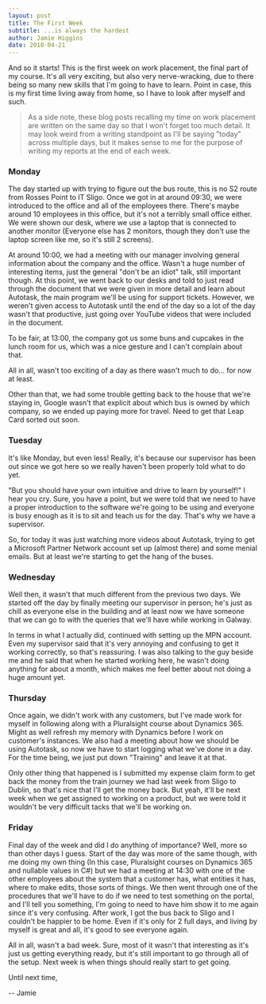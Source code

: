 ```yaml
---
layout: post
title: The First Week
subtitle: ...is always the hardest
author: Jamie Higgins
date: 2018-04-21
---
```


And so it starts! This is the first week on work placement, the final part of my course. It's all very exciting, but also very nerve-wracking, due to there being so many new skills that I'm going to have to learn. Point in case, this is my first time living away from home, so I have to look after myself and such.

> As a side note, these blog posts recalling my time on work placement are written on the same day so that I won't forget too much detail. It may look weird from a writing standpoint as I'll be saying "today" across multiple days, but it makes sense to me for the purpose of writing my reports at the end of each week.

### Monday

The day started up with trying to figure out the bus route, this is no S2 route from Rosses Point to IT Sligo. Once we got in at around 09:30, we were introduced to the office and all of the employees there. There's maybe around 10 employees in this office, but it's not a terribly small office either. We were shown our desk, where we use a laptop that is connected to another monitor (Everyone else has 2 monitors, though they don't use the laptop screen like me, so it's still 2 screens).

At around 10:00, we had a meeting with our manager involving general information about the company and the office. Wasn't a huge number of interesting items, just the general "don't be an idiot" talk, still important though. At this point, we went back to our desks and told to just read through the document that we were given in more detail and learn about Autotask, the main program we'll be using for support tickets. However, we weren't given access to Autotask until the end of the day so a lot of the day wasn't that productive, just going over YouTube videos that were included in the document.

To be fair, at 13:00, the company got us some buns and cupcakes in the lunch room for us, which was a nice gesture and I can't complain about that.

All in all, wasn't too exciting of a day as there wasn't much to do... for now at least.

Other than that, we had some trouble getting back to the house that we're staying in, Google wasn't that explicit about which bus is owned by which company, so we ended up paying more for travel. Need to get that Leap Card sorted out soon.

### Tuesday

It's like Monday, but even less! Really, it's because our supervisor has been out since we got here so we really haven't been properly told what to do yet.

"But you should have your own intuitive and drive to learn by yourself!" I hear you cry. Sure, you have a point, but we were told that we need to have a proper introduction to the software we're going to be using and everyone is busy enough as it is to sit and teach us for the day. That's why we have a supervisor.

So, for today it was just watching more videos about Autotask, trying to get a Microsoft Partner Network account set up (almost there) and some menial emails. But at least we're starting to get the hang of the buses.

### Wednesday

Well then, it wasn't that much different from the previous two days. We started off the day by finally meeting our supervisor in person; he's just as chill as everyone else in the building and at least now we have someone that we can go to with the queries that we'll have while working in Galway.

In terms in what I actually did, continued with setting up the MPN account. Even my supervisor said that it's very annoying and confusing to get it working correctly, so that's reassuring. I was also talking to the guy beside me and he said that when he started working here, he wasn't doing anything for about a month, which makes me feel better about not doing a huge amount yet.

### Thursday

Once again, we didn't work with any customers, but I've made work for myself in following along with a Pluralsight course about Dynamics 365. Might as well refresh my memory with Dynamics before I work on customer's instances. We also had a meeting about how we should be using Autotask, so now we have to start logging what we've done in a day. For the time being, we just put down "Training" and leave it at that.

Only other thing that happened is I submitted my expense claim form to get back the money from the train journey we had last week from Sligo to Dublin, so that's nice that I'll get the money back. But yeah, it'll be next week when we get assigned to working on a product, but we were told it wouldn't be very difficult tacks that we'll be working on.

### Friday

Final day of the week and did I do anything of importance? Well, more so than other days I guess. Start of the day was more of the same though, with me doing my own thing (In this case, Pluralsight courses on Dynamics 365 and nullable values in C#) but we had a meeting at 14:30 with one of the other employees about the system that a customer has, what entities it has, where to make edits, those sorts of things. We then went through one of the procedures that we'll have to do if we need to test something on the portal, and I'll tell you something, I'm going to need to have him show it to me again since it's very confusing. After work, I got the bus back to Sligo and I couldn't be happier to be home. Even if it's only for 2 full days, and living by myself is great and all, it's good to see everyone again.

All in all, wasn't a bad week. Sure, most of it wasn't that interesting as it's just us getting everything ready, but it's still important to go through all of the setup. Next week is when things should really start to get going.

Until next time,

-- Jamie